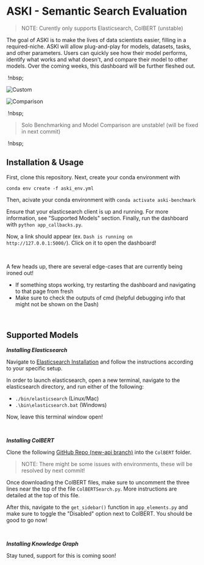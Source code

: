 # ASKI - Semantic Search Evaluation 

> NOTE: Curently only supports Elasticsearch, ColBERT (unstable)

The goal of ASKI is to make the lives of data scientists easier, filling in a required-niche. 
ASKI will allow plug-and-play for models, datasets, tasks, and other parameters. Users can 
quickly see how their model performs, identify what works and what doesn't, and compare their 
model to other models. Over the coming weeks, this dashboard will be further fleshed out. 

&nbsp;!nbsp;

![Custom](./auxmedia/custom-qna.PNG)

![Comparison](./model_comparison.png)

&nbsp;!nbsp;

> Solo Benchmarking and Model Comparison are unstable! (will be fixed in next commit)

&nbsp;!nbsp;

## Installation & Usage 

First, clone this repository. Next, create your conda environment with 

`conda env create -f aski_env.yml`

Then, acivate your conda environment with `conda activate aski-benchmark`

Ensure that your elasticsearch client is up and running. For more information, see 
"Supported Models" section. Finally, run the dashboard with `python app_callbacks.py`.

Now, a link should appear (ex. `Dash is running on http://127.0.0.1:5000/`). Click on it to open the dashboard! 

&nbsp;&nbsp;

A few heads up, there are several edge-cases that are currently being ironed out! 
- If something stops working, try restarting the dashboard and navigating to that page from fresh
- Make sure to check the outputs of cmd (helpful debugging info that might not be shown on the Dash)


&nbsp;&nbsp;

## Supported Models 

***Installing Elasticsearch***

Navigate to [Elasticsearch Installation](https://www.elastic.co/guide/en/elasticsearch/reference/current/install-elasticsearch.html) and 
follow the instructions according to your specific setup. 

In order to launch elasticsearch, open a new terminal, navigate to the elasticsearch directory, and run either of the following: 
- `./bin/elasticsearch` (Linux/Mac)
- `.\bin\elasticsearch.bat` (Windows)

Now, leave this terminal window open! 

&nbsp;&nbsp;

***Installing ColBERT***

Clone the following [GitHub Repo (new-api branch)](https://github.com/stanford-futuredata/ColBERT/tree/new_api) into the `ColBERT` folder. 

> NOTE: There might be some issues with environments, these will be resolved by next commit! 

Once downloading the ColBERT files, make sure to uncomment the three lines near the top 
of the file `ColBERTSearch.py`. More instructions are detailed at the top of this file. 

After this, navigate to the `get_sidebar()` function in `app_elements.py` and make sure to 
toggle the "Disabled" option next to ColBERT. You should be good to go now! 

&nbsp;&nbsp;

***Installing Knowledge Graph***

Stay tuned, support for this is coming soon! 

&nbsp;&nbsp;